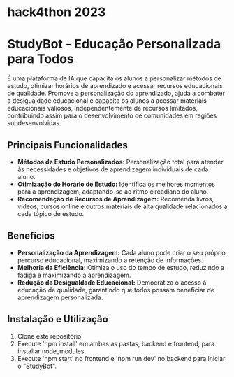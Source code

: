 # hack4thon 2023
# StudyBot - Educação Personalizada para Todos

É uma plataforma de IA que capacita os alunos a personalizar métodos de estudo, otimizar horários de aprendizado e acessar recursos educacionais de qualidade. Promove a personalização do aprendizado, ajuda a combater a desigualdade educacional e capacita os alunos a acessar materiais educacionais valiosos, independentemente de recursos limitados, contribuindo assim para o desenvolvimento de comunidades em regiões subdesenvolvidas.
## Principais Funcionalidades

- **Métodos de Estudo Personalizados:** Personalização total para atender às necessidades e objetivos de aprendizagem individuais de cada aluno.
- **Otimização do Horário de Estudo:** Identifica os melhores momentos para a aprendizagem, adaptando-se ao ritmo circadiano do aluno.
- **Recomendação de Recursos de Aprendizagem:** Recomenda livros, vídeos, cursos online e outros materiais de alta qualidade relacionados a cada tópico de estudo.

## Benefícios

- **Personalização da Aprendizagem:** Cada aluno pode criar o seu próprio percurso educacional, maximizando a retenção de informações.
- **Melhoria da Eficiência:** Otimiza o uso do tempo de estudo, reduzindo a fadiga e maximizando a aprendizagem.
- **Redução da Desigualdade Educacional:** Democratiza o acesso à educação de qualidade, garantindo que todos possam beneficiar de aprendizagem personalizada.

## Instalação e Utilização

1. Clone este repositório.
2. Execute 'npm install' em ambas as pastas, backend e frontend, para installar node_modules.
3. Execute 'npm start' no frontend e 'npm run dev' no backend para iniciar o "StudyBot".
